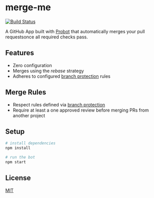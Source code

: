 # merge-me

[![Build Status](https://travis-ci.com/nikku/merge-me.svg?branch=master)](https://travis-ci.com/nikku/merge-me)

A GitHub App built with [Probot](https://probot.github.io) that automatically
merges your pull requestsonce all required checks pass.


## Features

* Zero configuration
* Merges using the _rebase_ strategy
* Adheres to configured [branch protection](https://help.github.com/articles/about-protected-branches/) rules


## Merge Rules

* Respect rules defined via [branch protection](https://help.github.com/articles/about-protected-branches/)
* Require at least a one approved review before merging PRs from another project


## Setup

```sh
# install dependencies
npm install

# run the bot
npm start
```


## License

[MIT](LICENSE)
